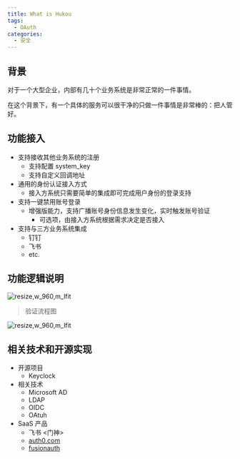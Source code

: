 ```yaml
---
title: What is Hukou
tags: 
  - OAuth
categories:
  - 安全
---
```


## 背景

对于一个大型企业，内部有几十个业务系统是非常正常的一件事情。

在这个背景下，有一个具体的服务可以很干净的只做一件事情是非常棒的：把人管好。

## 功能接入

- 支持接收其他业务系统的注册
  - 支持配置 system_key
  - 支持自定义回调地址
- 通用的身份认证接入方式
  - 接入方系统只需要简单的集成即可完成用户身份的登录支持
- 支持一键禁用账号登录
  - 增强版能力，支持广播账号身份信息发生变化，实时触发账号验证
    - 可选项，由接入方系统根据需求决定是否接入
- 支持与三方业务系统集成
  - 钉钉
  - 飞书
  - etc.

## 功能逻辑说明

<img src='http://ipic-typora-samzong.oss-cn-qingdao.aliyuncs.com//uPic/20221123145010.png?x-oss-process=image/resize,w_960,m_lfit' alt='resize,w_960,m_lfit'/>

> 验证流程图

<img src='http://ipic-typora-samzong.oss-cn-qingdao.aliyuncs.com//uPic/VIzBnN.jpg?x-oss-process=image/resize,w_960,m_lfit' alt='resize,w_960,m_lfit'/>

## 相关技术和开源实现

- 开源项目
  - Keyclock
- 相关技术
  - Microsoft AD
  - LDAP
  - OIDC
  - OAtuh
- SaaS 产品
  - 飞书 <门神>
  - [auth0.com](https://auth0.com)
  - [fusionauth](https://fusionauth.io/)

